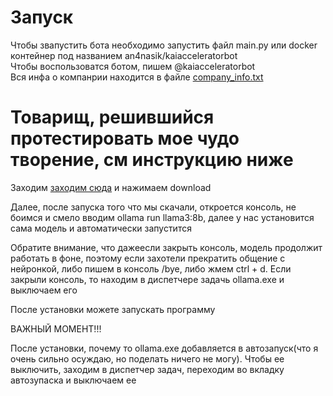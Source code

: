 <h1>Запуск</h1>
<p>Чтобы звапустить бота необходимо запустить файл main.py или docker контейнер под названием an4nasik/kaiacceleratorbot
<br>
Чтобы воспользоватся ботом, пишем @kaiacceleratorbot<br>
Вся инфа о компанрии находится в файле <a href="https://github.com/An4nasik/kaiacceleratorbot/blob/main/company_info.txt">company_info.txt</a></p>
<h1>Товарищ, решившийся протестировать мое чудо творение, см инструкцию ниже</h1>
<p>Заходим <a href="https://ollama.com/download">заходим сюда</a> и нажимаем download</p>
<p>Далее, после запуска того что мы скачали, откроется консоль, не боимся и смело вводим ollama run llama3:8b, далее у нас установится сама модель и автоматически запустится</p>
<p>Обратите внимание, что дажеесли закрыть консоль, модель продолжит работать в фоне, поэтому если захотели прекратить общение с нейронкой, либо пишем в консоль /bye, либо жмем ctrl + d. Если закрыли консоль, то находим в диспетчере задачь ollama.exe и выключаем его</p>
<p>После установки можете запускать программу</p>
<p>ВАЖНЫЙ МОМЕНТ!!!</p>
<p>После установки, почему то ollama.exe добавляется в автозапуск(что я очень сильно осуждаю, но поделать ничего не могу). Чтобы ее выключить, заходим в диспетчер задач, переходим во вкладку автозупаска и выключаем ее</p>

